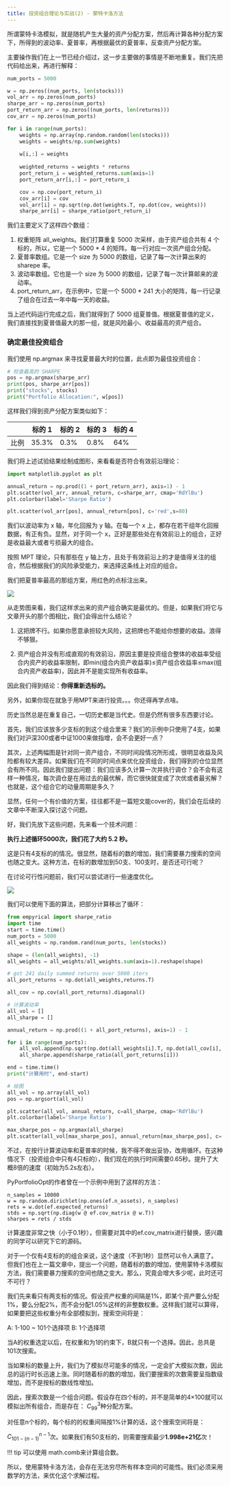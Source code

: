 ```yaml
---
title: 投资组合理论与实战(2) - 蒙特卡洛方法
---
```


所谓蒙特卡洛模拟，就是随机产生大量的资产分配方案，然后再计算各种分配方案下，所得到的波动率、夏普率，再根据最优的夏普率，反查资产分配方案。

主要操作我们在上一节已经介绍过，这一步主要做的事情是不断地重复。我们先把代码给出来，再进行解释：

```python
num_ports = 5000

w = np.zeros((num_ports, len(stocks)))
vol_arr = np.zeros(num_ports)
sharpe_arr = np.zeros(num_ports)
port_return_arr = np.zeros((num_ports, len(returns)))
cov_arr = np.zeros(num_ports)

for i in range(num_ports):
    weights = np.array(np.random.random(len(stocks)))
    weights = weights/np.sum(weights)  
                      
    w[i,:] = weights
    
    weighted_returns = weights * returns
    port_return_i = weighted_returns.sum(axis=1)
    port_return_arr[i,:] = port_return_i

    cov = np.cov(port_return_i)
    cov_arr[i] = cov
    vol_arr[i] = np.sqrt(np.dot(weights.T, np.dot(cov, weights)))
    sharpe_arr[i] = sharpe_ratio(port_return_i)
```

我们主要定义了这样四个数组：

1. 权重矩阵 all_weights。我们打算重复 5000 次采样，由于资产组合共有 4 个标的，所以，它是一个 5000 * 4 的矩阵。每一行对应一次资产组合分配。
2. 夏普率数组。它是一个 size 为 5000 的数组，记录了每一次计算出来的 sharepe 率。
3. 波动率数组。它也是一个 size 为 5000 的数组，记录了每一次计算邮来的波动率。
4. port_return_arr，在示例中，它是一个 5000 * 241 大小的矩阵，每一行记录了组合在过去一年中每一天的收益。

当上述代码运行完成之后，我们就得到了 5000 组夏普值。根据夏普值的定义，我们直接找到夏普值最大的那一组，就是风险最小、收益最高的资产组合。

### 确定最佳投资组合

我们使用 np.argmax 来寻找夏普最大时的位置，此点即为最佳投资组合：

```python
# 检查最高的 SHARPE
pos = np.argmax(sharpe_arr)
print(pos, sharpe_arr[pos])
print("stocks", stocks)
print("Portfolio Allocation:", w[pos])
```

这样我们得到资产分配方案类似如下：

|      | 标的 1 | 标的 2 | 标的 3 | 标的 4 |
| ---- | ------ | ------ | ------ | ------ |
| 比例 | 35.3%  | 0.3%   | 0.8%   | 64%    |

我们将上述试验结果绘制成图形，来看看是否符合有效前沿理论：

```python
import matplotlib.pyplot as plt

annual_return = np.prod((1 + port_return_arr), axis=1) - 1
plt.scatter(vol_arr, annual_return, c=sharpe_arr, cmap='RdYlBu')
plt.colorbar(label='Sharpe Ratio')

plt.scatter(vol_arr[pos], annual_return[pos], c='red',s=80)
```

我们以波动率为 x 轴，年化回报为 y 轴。在每一个 x 上，都存在若干组年化回报数据，有正有负。显然，对于同一个 x，正好是那些处在有效前沿上的组合，正好是收益最大或者亏损最大的组合。

按照 MPT 理论，只有那些在 y 轴上方，且处于有效前沿上的才是值得关注的组合，然后根据我们的风险承受能力，来选择这条线上对应的组合。

我们把夏普率最高的那组方案，用红色的点标注出来。

![](https://images.jieyu.ai/images/2023/10/mpt-sharpe-vol.png)

从走势图来看，我们这样求出来的资产组合确实是最优的。但是，如果我们将它与文章开头的那个图相比，我们会得出什么结论？

1. 这把牌不行。如果你愿意承担较大风险，这把牌也不能给你想要的收益。浪得不够狠。

2. 资产组合并没有形成直观的有效前沿，原因主要是投资组合整体的收益率受组合内资产的收益率限制，即min(组合内资产收益率)≤资产组合收益率≤max(组合内资产收益率)，因此并不是能实现所有收益率。

因此我们得到结论：**你得重新选标的。**

另外，如果你现在就急于用MPT来进行投资。。。你还得再学点啥。

历史当然总是在重复自己，一切历史都是当代史。但是仍然有很多东西要讨论。

首先，我们应该放多少支标的到这个组合里来？我们的示例中只使用了4支，如果我们对沪深300或者中证1000来做指增，会不会更好一点？

其次，上述两幅图是针对同一资产组合，不同时间段情况所形成，很明显收益及风险都有较大差异。如果我们在不同的时间点来优化投资组合，我们得到的仓位显然会有所不同。因此我们提出问题：我们应该多久计算一次并执行调仓？会不会有这样一种情况，每次调仓是在用过去的最优解，而它很快就变成了次优或者最劣解？也就是，这个组合它的动量周期是多久？

显然，任何一个有价值的方案，往往都不是一篇短文能cover的，我们会在后续的文章中不断深入探讨这个问题。

好，我们先放下这些问题，先来看一个技术问题：

**执行上述循环5000次，我们花了大约 5.2 秒。**

这是只有4支标的的情况。很显然，随着标的数的增加，我们需要暴力搜索的空间也随之变大。这种方法，在标的数增加到50支、100支时，是否还可行呢？

在讨论可行性问题前，我们可以尝试进行一些速度优化。

![](https://images.jieyu.ai/images/2023/12/vectorize_vs_for.png)

我们可以使用下面的算法，把部分计算移出了循环：

```python
from empyrical import sharpe_ratio
import time
start = time.time()
num_ports = 5000
all_weights = np.random.rand(num_ports, len(stocks))

shape = (len(all_weights), -1)
all_weights = all_weights/all_weights.sum(axis=1).reshape(shape)

# got 241 daily summed returns over 5000 iters
all_port_returns = np.dot(all_weights,returns.T)

all_cov = np.cov(all_port_returns).diagonal()

# 计算波动率
all_vol = []
all_sharpe = []

annual_return = np.prod((1 + all_port_returns), axis=1) - 1

for i in range(num_ports):
    all_vol.append(np.sqrt(np.dot(all_weights[i].T, np.dot(all_cov[i], all_weights[i]))))
    all_sharpe.append(sharpe_ratio(all_port_returns[i]))

end = time.time()
print("计算用时", end-start)

# 绘图
all_vol = np.array(all_vol)
pos = np.argsort(all_vol)

plt.scatter(all_vol, annual_return, c=all_sharpe, cmap='RdYlBu')
plt.colorbar(label='Sharpe Ratio')

max_sharpe_pos = np.argmax(all_sharpe)
plt.scatter(all_vol[max_sharpe_pos], annual_return[max_sharpe_pos], c='red',s=80)
```

不过，在按行计算波动率和夏普率的时候，我不得不做出妥协，改用循环。在这种情况下（投资组合中只有4只标的），我们现在的执行时间需要0.65秒。提升了大概8倍的速度（初始为5.2s左右）。

PyPortfolioOpt的作者曾在一个示例中用到了这样的方法：

```
n_samples = 10000
w = np.random.dirichlet(np.ones(ef.n_assets), n_samples)
rets = w.dot(ef.expected_returns)
stds = np.sqrt(np.diag(w @ ef.cov_matrix @ w.T))
sharpes = rets / stds
```
计算速度非常之快（小于0.1秒），但需要对其中的ef.cov_matrix进行替换，感兴趣的同学可以研究下它的源码。

对于一个仅有4支标的的组合来说，这个速度（不到1秒）显然可以令人满意了。但我们也在上一篇文章中，提出一个问题，随着标的数的增加，使用蒙特卡洛模拟方法，我们需要暴力搜索的空间也随之变大。那么，究竟会增大多少呢，此时还可不可行？

我们先来看只有两支标的情况。假设资产权重的间隔是1%，即某个资产要么分配1%，要么分配2%，而不会分配1.05%这样的非整数权重。这样我们就可以算得，如果要把这些权重分布全部模拟到，搜索空间将是：

A: 1-100 ~ 101个选择项
B: 1个选择项

当A的权重选定以后，在权重和为1的约束下，B就只有一个选择。因此，总共是101次搜索。

当如果标的数量上升，我们为了模拟尽可能多的情况，一定会扩大模拟次数，因此总的运行时长迅速上涨。同时随着标的数的增加，我们要搜索的次数需要呈指数级增加，而不是按标的数线性增加。

因此，搜索次数是一个组合问题。假设存在四个标的，并不是简单的4×100就可以模拟出所有组合，而是存在：
$C_{99}^3$种分配方案。

对任意n个标的，每个标的的权重间隔按1%计算的话，这个搜索空间将是：

$C_{101-(n-1)}^{n-1}$次。如果我们有50支标的，则需要搜索最少**1.998e+21亿**次！

!!! tip
    可以使用 math.comb来计算组合数。

所以，使用蒙特卡洛方法，会存在无法穷尽所有样本空间的可能性。我们必须采用数学的方法，来优化这个求解过程。
